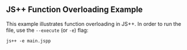 JS++ Function Overloading Example
---

This example illustrates function overloading in JS++. In order to run the file,
use the `--execute` (or `-e`) flag:

    js++ -e main.jspp

